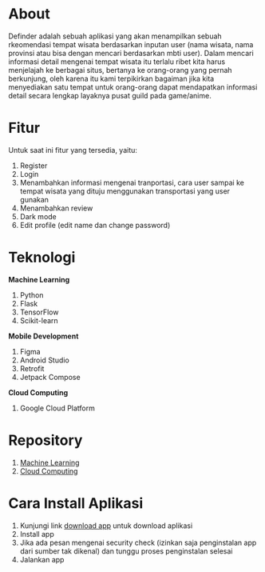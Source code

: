 # About
Definder adalah sebuah aplikasi yang akan menampilkan sebuah rkeomendasi tempat wisata berdasarkan inputan user (nama wisata, nama provinsi atau bisa dengan mencari berdasarkan mbti user). Dalam mencari informasi detail mengenai tempat wisata itu terlalu ribet kita harus menjelajah ke berbagai situs, bertanya ke orang-orang yang pernah berkunjung, oleh karena itu kami terpikirkan bagaiman jika kita menyediakan satu tempat untuk orang-orang dapat mendapatkan informasi detail secara lengkap layaknya pusat guild pada game/anime.

# Fitur
Untuk saat ini fitur yang tersedia, yaitu:
1. Register
2. Login
3. Menambahkan informasi mengenai tranportasi, cara user sampai ke tempat wisata yang dituju menggunakan transportasi yang user gunakan
4. Menambahkan review
5. Dark mode
6. Edit profile (edit name dan change password)

# Teknologi
**Machine Learning**
1. Python
2. Flask
3. TensorFlow
4. Scikit-learn

**Mobile Development**
1. Figma
2. Android Studio
3. Retrofit
4. Jetpack Compose
   
**Cloud Computing**
1. Google Cloud Platform

# Repository
1. [Machine Learning](https://github.com/ishala/recommender-model)
2. [Cloud Computing](https://github.com/DimasAriyanto/definder-api)

# Cara Install Aplikasi
1. Kunjungi link [download app](https://drive.google.com/drive/folders/1jUKO0vEZN7NugRxgbCF8bOit8nzlr1tZ) untuk download aplikasi
2. Install app
3. Jika ada pesan mengenai security check (izinkan saja penginstalan app dari sumber tak dikenal) dan tunggu proses penginstalan selesai
4. Jalankan app
